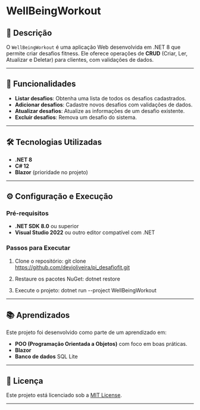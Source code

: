 # WellBeingWorkout

## 📖 Descrição
O `WellBeingWorkout` é uma aplicação Web desenvolvida em .NET 8 que permite criar desafios fitness. Ele oferece operações de **CRUD** (Criar, Ler, Atualizar e Deletar) para clientes, com validações de dados.

---

## 🚀 Funcionalidades
- **Listar desafios**: Obtenha uma lista de todos os desafios cadastrados.
- **Adicionar desafios**: Cadastre novos desafios com validações de dados.
- **Atualizar desafios**: Atualize as informações de um desafio existente.
- **Excluir desafios**: Remova um desafio do sistema.

---

## 🛠️ Tecnologias Utilizadas
- **.NET 8**
- **C# 12**
- **Blazor** (prioridade no projeto)

---

## ⚙️ Configuração e Execução

### Pré-requisitos
- **.NET SDK 8.0** ou superior
- **Visual Studio 2022** ou outro editor compatível com .NET

### Passos para Executar
1. Clone o repositório:   git clone https://github.com/devjoliveira/pi_desafiofit.git
	
2. Restaure os pacotes NuGet:   dotnet restore

3. Execute o projeto:   dotnet run --project WellBeingWorkout
   
---

## 📚 Aprendizados
Este projeto foi desenvolvido como parte de um aprendizado em:
- **POO (Programação Orientada a Objetos)** com foco em boas práticas.
- **Blazor**
- **Banco de dados** SQL Lite

---

## 📄 Licença
Este projeto está licenciado sob a [MIT License](LICENSE).

---
